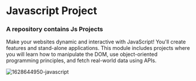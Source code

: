 # Javascript Project
### A repository contains Js Projects 


Make your websites dynamic and interactive with JavaScript! You'll create features and stand-alone applications. This module includes projects where you will learn how to manipulate the DOM, use object-oriented programming principles, and fetch real-world data using APIs.

![1628644950-javascript](https://github.com/user-attachments/assets/b7371c68-13a0-4591-9580-d3c729506aa4)
